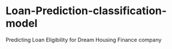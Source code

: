 # Loan-Prediction-classification-model
Predicting Loan Eligibility for Dream Housing Finance company
